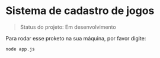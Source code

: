 # Sistema de cadastro de jogos #

>Status do projeto: Em desenvolvimento

Para rodar esse proketo na sua máquina, por favor digite:

```
node app.js
```
